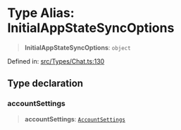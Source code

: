 # Type Alias: InitialAppStateSyncOptions

> **InitialAppStateSyncOptions**: `object`

Defined in: [src/Types/Chat.ts:130](https://github.com/Fokusdotid/bail/blob/8b525f9ebcc20cb9acd0f880b6ad58976e38b117/src/Types/Chat.ts#L130)

## Type declaration

### accountSettings

> **accountSettings**: [`AccountSettings`](AccountSettings.md)
